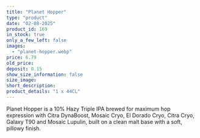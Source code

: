 ```yaml
---
title: "Planet Hopper"
type: "product"
date: "02-08-2025"
product_id: 169
in_stock: true
only_a_few_left: false
images:
  - "planet-hopper.webp"
price: 6.79
old_price: 
deposit: 0.15
show_size_information: false
size_image:
short_description:
product_details: "1 x 44CL"
---
```


Planet Hopper is a 10% Hazy Triple IPA brewed for maximum hop expression with Citra DynaBoost, Mosaic Cryo, El Dorado Cryo, Citra Cryo, Galaxy T90 and Mosaic Lupulin, built on a clean malt base with a soft, pillowy finish.